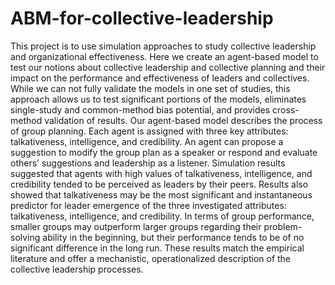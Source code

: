 # ABM-for-collective-leadership
This project is to use simulation approaches to study collective leadership and organizational effectiveness. Here we create an agent-based model to test our notions about collective leadership and collective planning and their impact on the performance and effectiveness of leaders and collectives. While we can not fully validate the models in one set of studies, this approach allows us to test significant portions of the models, eliminates single-study and common-method bias potential, and provides cross-method validation of results. Our agent-based model describes the process of group planning. Each agent is assigned with three key attributes: talkativeness, intelligence, and credibility. An agent can propose a suggestion to modify the group plan as a speaker or respond and evaluate others’ suggestions and leadership as a listener. Simulation results suggested that agents with high values of talkativeness, intelligence, and credibility tended to be perceived as leaders by their peers. Results also showed that talkativeness may be the most significant and instantaneous predictor for leader emergence of the three investigated attributes: talkativeness, intelligence, and credibility. In terms of group performance, smaller groups may outperform larger groups regarding their problem-solving ability in the beginning, but their performance tends to be of no significant difference in the long run. These results match the empirical literature and offer a mechanistic, operationalized description of the collective leadership processes.
